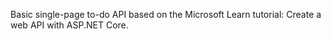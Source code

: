 Basic single-page to-do API based on the Microsoft Learn tutorial: Create a web API with ASP.NET Core.
